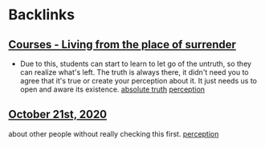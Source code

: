 
# Backlinks
## [Courses - Living from the place of surrender](<Courses - Living from the place of surrender.md>)
- Due to this, students can start to learn to let go of the untruth, so they can realize what's left. The truth is always there, it didn't need you to agree that it's true or create your perception about it. It just needs us to open and aware its existence. [absolute truth](<absolute truth.md>) [perception](<perception.md>)

## [October 21st, 2020](<October 21st, 2020.md>)
about other people without really checking this first. [perception](<perception.md>)

